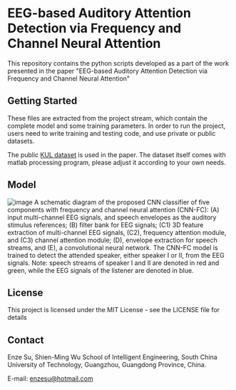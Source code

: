 # EEG-based Auditory Attention Detection via Frequency and Channel Neural Attention
This repository contains the python scripts developed as a part of the work presented in the paper "EEG-based Auditory Attention Detection via Frequency and Channel Neural Attention"

## Getting Started
These files are extracted from the project stream, which contain the complete model and some training parameters. In order to run the project, users need to write training and testing code, and use private or public datasets.

The public [KUL dataset](https://zenodo.org/record/3997352#.X_K7HmQzZ6J) is used in the paper. The dataset itself comes with matlab processing program, please adjust it according to your own needs.

## Model
![image](https://github.com/Enze-github/SCUT_-CNN-FC/blob/main/CNN-FC.png)
A schematic diagram of the proposed CNN classifier of five components with frequency and channel neural attention (CNN-FC): (A) input multi-channel EEG signals, and speech envelopes as the auditory stimulus references; (B) filter bank for EEG signals; (C1) 3D feature extraction of multi-channel EEG signals, (C2), frequency attention module, and (C3) channel attention module; (D), envelope extraction for speech streams, and (E), a convolutional neural network. The CNN-FC model is trained to detect the attended speaker, either speaker I or II, from the EEG signals. Note: speech streams of speaker I and II are denoted in red and green, while the EEG signals of the listener are denoted in blue.

## License
This project is licensed under the MIT License - see the LICENSE file for details

## Contact
Enze Su, Shien-Ming Wu School of Intelligent Engineering, South China University of Technology, Guangzhou, Guangdong Province, China.

E-mail: enzesu@hotmail.com
